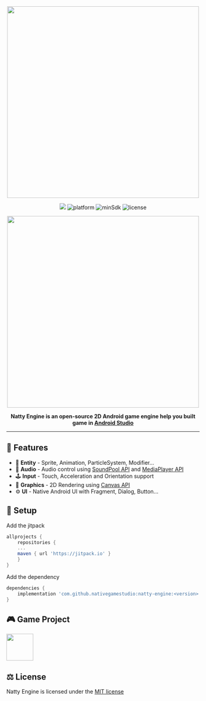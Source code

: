 <div align="center">
<img src="https://user-images.githubusercontent.com/93536412/227720045-6f8f4242-8c3f-4bec-a807-f41b69ed3139.png" width="500">

[![](https://jitpack.io/v/nativegamestudio/natty-engine.svg)](https://jitpack.io/#nativegamestudio/natty-engine)
![platform](https://img.shields.io/badge/platform-Android-brightgreen)
![minSdk](https://img.shields.io/badge/minSdk-21-brightgreen)
![license](https://img.shields.io/badge/license-MIT-brightgreen)

<img src="https://user-images.githubusercontent.com/93536412/227760931-fe5e06c5-7623-4bb5-b00f-00820c949b9b.png" width="500">

**Natty Engine is an open-source 2D Android game engine help you built game in [Android Studio](https://developer.android.com/studio)**
</div>

---

## :pushpin: Features
* :rocket: **Entity** - Sprite, Animation, ParticleSystem, Modifier...
* :musical_note: **Audio** - Audio control using [SoundPool API](https://developer.android.com/reference/android/media/SoundPool) and [MediaPlayer API](https://developer.android.com/reference/android/media/MediaPlayer)
* :joystick: **Input** - Touch, Acceleration and Orientation support
* :art: **Graphics** - 2D Rendering using [Canvas API](https://developer.android.com/reference/android/graphics/Canvas)
* :gear: **UI** - Native Android UI with Fragment, Dialog, Button...

## :wrench: Setup
Add the jitpack
```groovy
allprojects {
    repositories {
    ...
    maven { url 'https://jitpack.io' }
    }
}
```
Add the dependency
```groovy
dependencies {
    implementation 'com.github.nativegamestudio:natty-engine:<version>'
}
```

## :video_game: Game Project
[<img src="https://user-images.githubusercontent.com/93536412/227769818-765004b1-7ed5-4b88-9156-1e3d9fd15dcb.png" width="70">](https://github.com/nativegamestudio/juicy-match) 

## :balance_scale: License
 Natty Engine is licensed under the [MIT license](https://github.com/nativegamestudio/natty-engine/blob/master/LICENSE)
